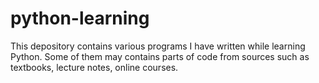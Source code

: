 # python-learning
This depository contains various programs I have written while learning Python. Some of them may contains parts of code from sources such as textbooks, lecture notes, online courses.
